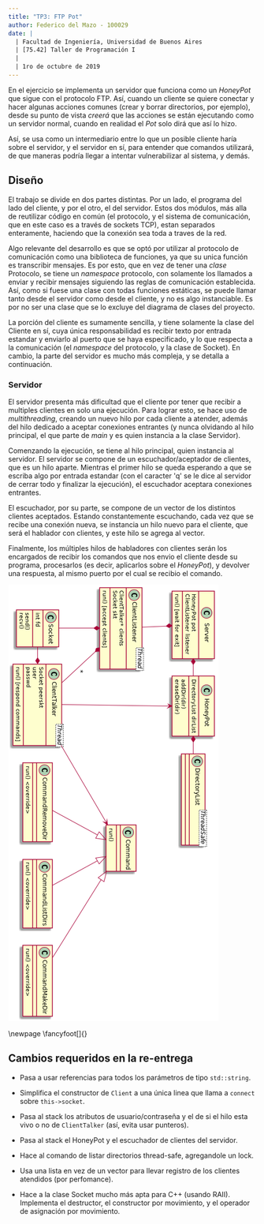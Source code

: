 ```yaml
---
title: "TP3: FTP Pot"
author: Federico del Mazo - 100029
date: |
  | Facultad de Ingeniería, Universidad de Buenos Aires
  | [75.42] Taller de Programación I
  | 
  | 1ro de octubre de 2019
---
```


En el ejercicio se implementa un servidor que funciona como un *HoneyPot* que sigue con el protocolo FTP. Así, cuando un cliente se quiere conectar y hacer algunas acciones comunes (crear y borrar directorios, por ejemplo), desde su punto de vista *creerá* que las acciones se están ejecutando como un servidor normal, cuando en realidad el *Pot* solo dirá que así lo hizo.

Así, se usa como un intermediario entre lo que un posible cliente haría sobre el servidor, y el servidor en sí, para entender que comandos utilizará, de que maneras podría llegar a intentar vulnerabilizar al sistema, y demás.

## Diseño

El trabajo se divide en dos partes distintas. Por un lado, el programa del lado del cliente, y por el otro, el del servidor. Estos dos módulos, más alla de reutilizar código en común (el protocolo, y el sistema de comunicación, que en este caso es a través de sockets TCP), estan separados enteramente, haciendo que la conexión sea toda a traves de la red.

Algo relevante del desarrollo es que se optó por utilizar al protocolo de comunicación como una biblioteca de funciones, ya que su unica función es transcribir mensajes. Es por esto, que en vez de tener una *clase* Protocolo, se tiene un *namespace* protocolo, con solamente los llamados a enviar y recibir mensajes siguiendo las reglas de comunicación establecida. Así, como si fuese una clase con todas funciones estáticas, se puede llamar tanto desde el servidor como desde el cliente, y no es algo instanciable. Es por no ser una clase que se lo excluye del diagrama de clases del proyecto.

La porción del cliente es sumamente sencilla, y tiene solamente la clase del Cliente en sí, cuya única responsabilidad es recibir texto por entrada estandar y enviarlo al puerto que se haya especificado, y lo que respecta a la comunicación (el *namespace* del protocolo, y la clase de Socket). En cambio, la parte del servidor es mucho más compleja, y se detalla a continuación.

### Servidor

El servidor presenta más dificultad que el cliente por tener que recibir a multiples clientes en solo una ejecución. Para lograr esto, se hace uso de *multithreading*, creando un nuevo hilo por cada cliente a atender, además del hilo dedicado a aceptar conexiones entrantes (y nunca olvidando al hilo principal, el que parte de *main* y es quien instancia a la clase Servidor).

Comenzando la ejecución, se tiene al hilo principal, quien instancia al servidor. El servidor se compone de un escuchador/aceptador de clientes, que es un hilo aparte. Mientras el primer hilo se queda esperando a que se escriba algo por entrada estandar (con el caracter 'q' se le dice al servidor de cerrar todo y finalizar la ejecución), el escuchador aceptara conexiones entrantes.

El escuchador, por su parte, se compone de un vector de los distintos clientes aceptados. Estando constantemente escuchando, cada vez que se recibe una conexión nueva, se instancia un hilo nuevo para el cliente, que será el hablador con clientes, y este hilo se agrega al vector.

Finalmente, los múltiples hilos de habladores con clientes serán los encargados de recibir los comandos que nos envio el cliente desde su programa, procesarlos (es decir, aplicarlos sobre el *HoneyPot*), y devolver una respuesta, al mismo puerto por el cual se recibio el comando.

![Esqueleto general del servidor (detallando solo algunos de todos los comandos posibles)](diagrams/server.png)

\newpage
\fancyfoot[]{}

## Cambios requeridos en la re-entrega

* Pasa a usar referencias para todos los parámetros de tipo `std::string`.

* Simplifica el constructor de `Client` a una única linea que llama a `connect` sobre `this->socket`.

* Pasa al stack los atributos de usuario/contraseña y el de si el hilo esta vivo o no de `ClientTalker` (así, evita usar punteros).

* Pasa al stack el HoneyPot y el escuchador de clientes del servidor.

* Hace al comando de listar directorios thread-safe, agregandole un lock.

* Usa una lista en vez de un vector para llevar registro de los clientes atendidos (por perfomance).

* Hace a la clase Socket mucho más apta para C++ (usando RAII). Implementa el destructor, el constructor por movimiento, y el operador de asignación por movimiento.